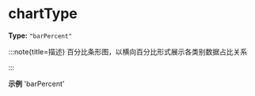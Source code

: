 # chartType

**Type:** `"barPercent"`

:::note{title=描述}
百分比条形图，以横向百分比形式展示各类别数据占比关系

:::

**示例**
'barPercent'



